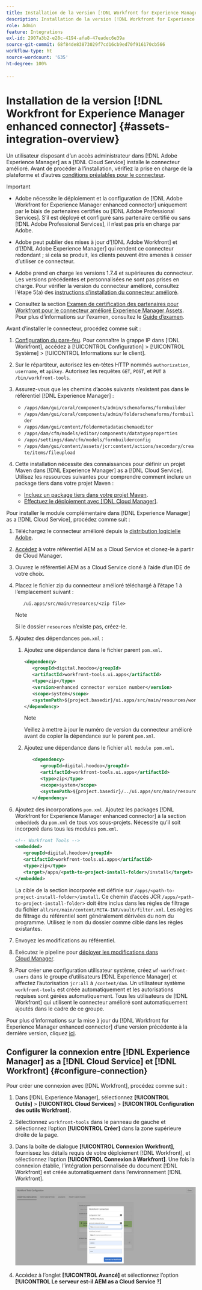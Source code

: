 ```yaml
---
title: Installation de la version [!DNL Workfront for Experience Manager enhanced connector]
description: Installation de la version [!DNL Workfront for Experience Manager enhanced connector]
role: Admin
feature: Integrations
exl-id: 2907a3b2-e28c-4194-afa8-47eadec6e39a
source-git-commit: 68f84de83873029f7cd16cb9ed70f916170cb566
workflow-type: ht
source-wordcount: '635'
ht-degree: 100%

---
```


# Installation de la version [!DNL Workfront for Experience Manager enhanced connector] {#assets-integration-overview}

Un utilisateur disposant d’un accès administrateur dans [!DNL Adobe Experience Manager] as a [!DNL Cloud Service] installe le connecteur amélioré. Avant de procéder à l’installation, vérifiez la prise en charge de la plateforme et d’autres [conditions préalables pour le connecteur](https://one.workfront.com/s/csh?context=2467&amp;pubname=the-new-workfront-experience).

>[!IMPORTANT]
>
>* Adobe nécessite le déploiement et la configuration de [!DNL Adobe Workfront for Experience Manager enhanced connector] uniquement par le biais de partenaires certifiés ou [!DNL Adobe Professional Services]. S’il est déployé et configuré sans partenaire certifié ou sans [!DNL Adobe Professional Services], il n’est pas pris en charge par Adobe.
>
>* Adobe peut publier des mises à jour d’[!DNL Adobe Workfront] et d’[!DNL Adobe Experience Manager] qui rendent ce connecteur redondant ; si cela se produit, les clients peuvent être amenés à cesser d’utiliser ce connecteur.
>
>* Adobe prend en charge les versions 1.7.4 et supérieures du connecteur. Les versions précédentes et personnalisées ne sont pas prises en charge. Pour vérifier la version du connecteur amélioré, consultez l’étape 5(a) des [instructions d’installation du connecteur amélioré](workfront-connector-install.md).
>
>* Consultez la section [Examen de certification des partenaires pour Workfront pour le connecteur amélioré Experience Manager Assets](https://solutionpartners.adobe.com/solution-partners/home/applications/experience_cloud/workfront/journey/dev_core.html). Pour plus d’informations sur l’examen, consultez le [Guide d’examen](https://express.adobe.com/page/Tc7Mq6zLbPFy8/).


Avant d’installer le connecteur, procédez comme suit :

1. [Configuration du pare-feu](https://one.workfront.com/s/document-item?bundleId=the-new-workfront-experience&amp;topicId=Content%2FAdministration_and_Setup%2FGet_started-WF_administration%2Fconfigure-your-firewall.html?lang=fr). Pour connaître la grappe IP dans [!DNL Workfront], accédez à [!UICONTROL Configuration] > [!UICONTROL Système] > [!UICONTROL Informations sur le client].

1. Sur le répartiteur, autorisez les en-têtes HTTP nommés `authorization`, `username`, et `apikey`. Autorisez les requêtes `GET`, `POST`, et `PUT` à `/bin/workfront-tools`.

1. Assurez-vous que les chemins d’accès suivants n’existent pas dans le référentiel [!DNL Experience Manager] :

   * `/apps/dam/gui/coral/components/admin/schemaforms/formbuilder`
   * `/apps/dam/gui/coral/components/admin/folderschemaforms/formbuilder`
   * `/apps/dam/gui/content/foldermetadataschemaeditor`
   * `/apps/dam/cfm/models/editor/components/datatypeproperties`
   * `/apps/settings/dam/cfm/models/formbuilderconfig`
   * `/apps/dam/gui/content/assets/jcr:content/actions/secondary/create/items/fileupload`

1. Cette installation nécessite des connaissances pour définir un projet Maven dans [!DNL Experience Manager] as a [!DNL Cloud Service]. Utilisez les ressources suivantes pour comprendre comment inclure un package tiers dans votre projet Maven :

   * [Incluez un package tiers dans votre projet Maven](https://experienceleague.adobe.com/docs/experience-manager-cloud-service/content/implementing/deploying/overview.html?lang=fr#including-third-party).
   * [Effectuez le déploiement avec [!DNL Cloud Manager]](https://experienceleague.adobe.com/docs/experience-manager-cloud-service/implementing/using-cloud-manager/deploy-code.html?lang=fr).

Pour installer le module complémentaire dans [!DNL Experience Manager] as a [!DNL Cloud Service], procédez comme suit :

1. Téléchargez le connecteur amélioré depuis la [distribution logicielle Adobe](https://experience.adobe.com/#/downloads/content/software-distribution/en/aem.html?package=/content/software-distribution/en/details.html/content/dam/aem/public/adobe/packages/cq650/product/assets/workfront-tools.ui.apps.zip).

1. [Accédez](https://experienceleague.adobe.com/docs/experience-manager-cloud-service/content/implementing/using-cloud-manager/managing-code/accessing-repos.html?lang=fr) à votre référentiel AEM as a Cloud Service et clonez-le à partir de Cloud Manager.

1. Ouvrez le référentiel AEM as a Cloud Service cloné à l’aide d’un IDE de votre choix.

1. Placez le fichier zip du connecteur amélioré téléchargé à l’étape 1 à l’emplacement suivant :

   ```TXT
      /ui.apps/src/main/resources/<zip file>
   ```

   >[!NOTE]
   >
   >Si le dossier `resources` n’existe pas, créez-le.


1. Ajoutez des dépendances `pom.xml` :

   1. Ajoutez une dépendance dans le fichier parent `pom.xml`.

      ```XML
      <dependency>
         <groupId>digital.hoodoo</groupId>
         <artifactId>workfront-tools.ui.apps</artifactId>
         <type>zip</type>
         <version>enhanced connector version number</version>
         <scope>system</scope>
         <systemPath>${project.basedir}/ui.apps/src/main/resources/workfront-tools.ui.apps.zip</systemPath>
      </dependency>
      ```

      >[!NOTE]
      >
      >Veillez à mettre à jour le numéro de version du connecteur amélioré avant de copier la dépendance sur le parent `pom.xml`.

   1. Ajoutez une dépendance dans le fichier `all module pom.xml`.

      ```XML
         <dependency>
            <groupId>digital.hoodoo</groupId>
            <artifactId>workfront-tools.ui.apps</artifactId>
            <type>zip</type>
            <scope>system</scope>
            <systemPath>${project.basedir}/../ui.apps/src/main/resources/workfront-tools.ui.apps.zip</systemPath>
         </dependency>
      ```


1. Ajoutez des incorporations `pom.xml`. Ajoutez les packages [!DNL Workfront for Experience Manager enhanced connector] à la section `embeddeds` du `pom.xml` de tous vos sous-projets. Nécessite qu’il soit incorporé dans tous les modules `pom.xml`.

   ```XML
   <!-- Workfront Tools -->
   <embedded>
      <groupId>digital.hoodoo</groupId>
      <artifactId>workfront-tools.ui.apps</artifactId>
      <type>zip</type>
      <target>/apps/<path-to-project-install-folder>/install</target>
   </embedded>
   ```

   La cible de la section incorporée est définie sur `/apps/<path-to-project-install-folder>/install`. Ce chemin d’accès JCR `/apps/<path-to-project-install-folder>` doit être inclus dans les règles de filtrage du fichier `all/src/main/content/META-INF/vault/filter.xml`. Les règles de filtrage du référentiel sont généralement dérivées du nom du programme. Utilisez le nom du dossier comme cible dans les règles existantes.

1. Envoyez les modifications au référentiel.

1. Exécutez le pipeline pour [déployer les modifications dans Cloud Manager](https://experienceleague.adobe.com/docs/experience-manager-cloud-service/content/implementing/using-cloud-manager/deploy-code.html?lang=fr).

1. Pour créer une configuration utilisateur système, créez `wf-workfront-users` dans le groupe d’utilisateurs [!DNL Experience Manager] et affectez l’autorisation `jcr:all` à `/content/dam`. Un utilisateur système `workfront-tools` est créée automatiquement et les autorisations requises sont gérées automatiquement. Tous les utilisateurs de [!DNL Workfront] qui utilisent le connecteur amélioré sont automatiquement ajoutés dans le cadre de ce groupe.

Pour plus d’informations sur la mise à jour du [!DNL Workfront for Experience Manager enhanced connector] d’une version précédente à la dernière version, cliquez [ici](update-workfront-enhanced-connector.md).

## Configurer la connexion entre [!DNL Experience Manager] as a [!DNL Cloud Service] et [!DNL Workfront] {#configure-connection}

Pour créer une connexion avec [!DNL Workfront], procédez comme suit :

1. Dans [!DNL Experience Manager], sélectionnez **[!UICONTROL Outils]** > **[!UICONTROL Cloud Services]** > **[!UICONTROL Configuration des outils Workfront]**.

1. Sélectionnez `workfront-tools` dans le panneau de gauche et sélectionnez l’option **[!UICONTROL Créer]** dans la zone supérieure droite de la page.

1. Dans la boîte de dialogue **[!UICONTROL Connexion Workfront]**, fournissez les détails requis de votre déploiement [!DNL Workfront], et sélectionnez l’option **[!UICONTROL Connexion à Workfront]**. Une fois la connexion établie, l’intégration personnalisée du document [!DNL Workfront] est créée automatiquement dans l’environnement [!DNL Workfront].

   ![Connexion [!DNL Experience Manager] et [!DNL Workfront]](/help/assets/assets/wf-connection-config.png)

1. Accédez à l’onglet **[!UICONTROL Avancé]** et sélectionnez l’option **[!UICONTROL Le serveur est-il AEM as a Cloud Service ?]**
